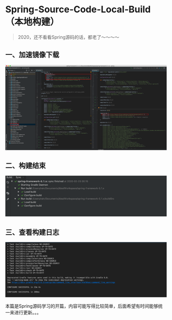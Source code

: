 # Spring-Source-Code-Local-Build（本地构建）
> 2020，还不看看Spring源码的话，都老了～～～～

## 一、加速镜像下载
![step one](../001.capture/001.Spring-source-build.png)

## 二、构建结束
![step two](../001.capture/002.Spring-source-build-result.png)

## 三、查看构建日志
![step three](../001.capture/003.Spring-source-build-result-2.png)


本篇是Spring源码学习的开篇，内容可能写得比较简单，后面希望有时间能够统一来进行更新。。。
